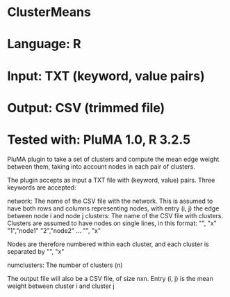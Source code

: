 # ClusterMeans
# Language: R
# Input: TXT (keyword, value pairs)
# Output: CSV (trimmed file)
# Tested with: PluMA 1.0, R 3.2.5

PluMA plugin to take a set of clusters and compute the mean edge weight between them, taking
into account nodes in each pair of clusters.

The plugin accepts as input a TXT file with (keyword, value) pairs.  Three keywords are accepted:

network: The name of the CSV file with the network.  This is assumed to have both rows and columns
representing nodes, with entry (i, j) the edge between node i and node j
clusters: The name of the CSV file with clusters.  Clusters are assumed to have nodes on single lines, in
this format:
"", "x"
"1","node1"
"2","node2"
...
"", "x"

Nodes are therefore numbered within each cluster, and each cluster is separated by "", "x"

numclusters: The number of clusters (n)

The output file will also be a CSV file, of size nxn.  Entry (i, j) is the mean weight
between cluster i and cluster j 
